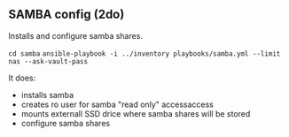 ## SAMBA config (2do)
Installs and configure samba shares.

`cd samba`
`ansible-playbook -i ../inventory playbooks/samba.yml --limit nas --ask-vault-pass`

It does:
* installs samba
* creates ro user for samba "read only" accessaccess
* mounts externall SSD drice where samba shares will be stored
* configure samba shares